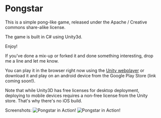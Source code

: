 Pongstar
==

This is a simple pong-like game, released under the Apache / Creative commons share-alike license.

The game is built in C# using Unity3d.

Enjoy!

If you've done a mix-up or forked it and done something interesting, drop me a line and let me know.


You can play it in the browser right now using the [Unity webplayer](https://raw.github.com/shadowmint/pongstar/master/media/webplayer/pongstar.html) or download it and play on
an android device from the Google Play Store (link coming soon!).

Note that while Unity3D has free licenses for desktop deployment, deploying to mobile devices requires
a non-free license from the Unity store. That's why there's no iOS build. 

Screenshots:
![Pongstar in Action!](https://raw.github.com/shadowmint/pongstar/master/media/320x480.1.png)
![Pongstar in Action!](https://raw.github.com/shadowmint/pongstar/master/media/320x480.2.png)
